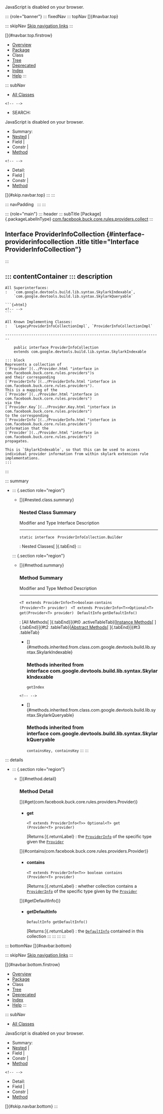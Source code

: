 <div>

JavaScript is disabled on your browser.

</div>

::: {role="banner"}
::: fixedNav
::: topNav
[]{#navbar.top}

::: skipNav
[Skip navigation links](#skip.navbar.top "Skip navigation links")
:::

[]{#navbar.top.firstrow}

-   [Overview](../../../../../../../index.html)
-   [Package](package-summary.html)
-   Class
-   [Tree](package-tree.html)
-   [Deprecated](../../../../../../../deprecated-list.html)
-   [Index](../../../../../../../index-all.html)
-   [Help](../../../../../../../help-doc.html)
:::

::: subNav
-   [All Classes](../../../../../../../allclasses.html)

```{=html}
<!-- -->
```
-   SEARCH:

<div>

<div>

JavaScript is disabled on your browser.

</div>

</div>

<div>

-   Summary: 
-   [Nested](#nested.class.summary) \| 
-   Field \| 
-   Constr \| 
-   [Method](#method.summary)

```{=html}
<!-- -->
```
-   Detail: 
-   Field \| 
-   Constr \| 
-   [Method](#method.detail)

</div>

[]{#skip.navbar.top}
:::
:::

::: navPadding
 
:::
:::

::: {role="main"}
::: header
::: subTitle
[Package]{.packageLabelInType} [com.facebook.buck.core.rules.providers.collect](package-summary.html)
:::

## Interface ProviderInfoCollection {#interface-providerinfocollection .title title="Interface ProviderInfoCollection"}
:::

::: contentContainer
::: description
-   

    All Superinterfaces:
    :   `com.google.devtools.build.lib.syntax.SkylarkIndexable`,
        `com.google.devtools.build.lib.syntax.SkylarkQueryable`

    ```{=html}
    <!-- -->
    ```

    All Known Implementing Classes:
    :   `LegacyProviderInfoCollectionImpl`, `ProviderInfoCollectionImpl`

    ------------------------------------------------------------------------

        public interface ProviderInfoCollection
        extends com.google.devtools.build.lib.syntax.SkylarkIndexable

    ::: block
    Represents a collection of
    [`Provider`](../Provider.html "interface in com.facebook.buck.core.rules.providers")s
    and their corresponding
    [`ProviderInfo`](../ProviderInfo.html "interface in com.facebook.buck.core.rules.providers").
    This is a mapping of the
    [`Provider`](../Provider.html "interface in com.facebook.buck.core.rules.providers")
    via the
    [`Provider.Key`](../Provider.Key.html "interface in com.facebook.buck.core.rules.providers")
    to the corresponding
    [`ProviderInfo`](../ProviderInfo.html "interface in com.facebook.buck.core.rules.providers")
    information that the
    [`Provider`](../Provider.html "interface in com.facebook.buck.core.rules.providers")
    propagates.

    This is `SkylarkIndexable`, so that this can be used to access
    individual provider information from within skylark extension rule
    implementations.
    :::
:::

::: summary
-   ::: {.section role="region"}
    -   []{#nested.class.summary}

        ### Nested Class Summary

          Modifier and Type     Interface                          Description
          --------------------- ---------------------------------- -------------
          `static interface `   `ProviderInfoCollection.Builder`    

          : Nested Classes[ ]{.tabEnd}
    :::

    ::: {.section role="region"}
    -   []{#method.summary}

        ### Method Summary

          Modifier and Type                          Method                             Description
          ------------------------------------------ ---------------------------------- -------------
          `<T extends ProviderInfo<T>>boolean`       `contains​(Provider<T> provider)`    
          `<T extends ProviderInfo<T>>Optional<T>`   `get​(Provider<T> provider)`         
          `DefaultInfo`                              `getDefaultInfo()`                  

          : [All Methods[ ]{.tabEnd}]{#t0 .activeTableTab}[[Instance
          Methods](javascript:show(2);)[ ]{.tabEnd}]{#t2
          .tableTab}[[Abstract
          Methods](javascript:show(4);)[ ]{.tabEnd}]{#t3 .tableTab}

        -   []{#methods.inherited.from.class.com.google.devtools.build.lib.syntax.SkylarkIndexable}

            ### Methods inherited from interface com.google.devtools.build.lib.syntax.SkylarkIndexable

            `getIndex`

        ```{=html}
        <!-- -->
        ```
        -   []{#methods.inherited.from.class.com.google.devtools.build.lib.syntax.SkylarkQueryable}

            ### Methods inherited from interface com.google.devtools.build.lib.syntax.SkylarkQueryable

            `containsKey, containsKey`
    :::
:::

::: details
-   ::: {.section role="region"}
    -   []{#method.detail}

        ### Method Detail

        []{#get(com.facebook.buck.core.rules.providers.Provider)}

        -   #### get

            ``` methodSignature
            <T extends ProviderInfo<T>> Optional<T> get​(Provider<T> provider)
            ```

            [Returns:]{.returnLabel}
            :   the
                [`ProviderInfo`](../ProviderInfo.html "interface in com.facebook.buck.core.rules.providers")
                of the specific type given the
                [`Provider`](../Provider.html "interface in com.facebook.buck.core.rules.providers")

        []{#contains(com.facebook.buck.core.rules.providers.Provider)}

        -   #### contains

            ``` methodSignature
            <T extends ProviderInfo<T>> boolean contains​(Provider<T> provider)
            ```

            [Returns:]{.returnLabel}
            :   whether collection contains a
                [`ProviderInfo`](../ProviderInfo.html "interface in com.facebook.buck.core.rules.providers")
                of the specific type given by the
                [`Provider`](../Provider.html "interface in com.facebook.buck.core.rules.providers")

        []{#getDefaultInfo()}

        -   #### getDefaultInfo

            ``` methodSignature
            DefaultInfo getDefaultInfo()
            ```

            [Returns:]{.returnLabel}
            :   the
                [`DefaultInfo`](../lib/DefaultInfo.html "class in com.facebook.buck.core.rules.providers.lib")
                contained in this collection
    :::
:::
:::
:::

::: bottomNav
[]{#navbar.bottom}

::: skipNav
[Skip navigation links](#skip.navbar.bottom "Skip navigation links")
:::

[]{#navbar.bottom.firstrow}

-   [Overview](../../../../../../../index.html)
-   [Package](package-summary.html)
-   Class
-   [Tree](package-tree.html)
-   [Deprecated](../../../../../../../deprecated-list.html)
-   [Index](../../../../../../../index-all.html)
-   [Help](../../../../../../../help-doc.html)
:::

::: subNav
-   [All Classes](../../../../../../../allclasses.html)

<div>

<div>

JavaScript is disabled on your browser.

</div>

</div>

<div>

-   Summary: 
-   [Nested](#nested.class.summary) \| 
-   Field \| 
-   Constr \| 
-   [Method](#method.summary)

```{=html}
<!-- -->
```
-   Detail: 
-   Field \| 
-   Constr \| 
-   [Method](#method.detail)

</div>

[]{#skip.navbar.bottom}
:::
